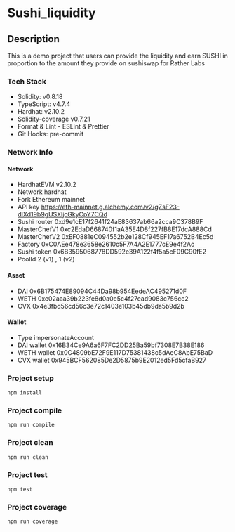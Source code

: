 # Sushi_liquidity

## Description
This is a demo project that users can provide the liquidity and earn SUSHI in proportion to the amount they provide on sushiswap for Rather Labs
### Tech Stack

  - Solidity:         v0.8.18
  - TypeScript:       v4.7.4
  - Hardhat:          v2.10.2
  - Solidity-coverage v0.7.21
  - Format & Lint - ESLint & Prettier
  - Git Hooks: pre-commit
  
### Network Info
 #### Network
  - HardhatEVM    v2.10.2
  - Network       hardhat
  - Fork          Ethereum mainnet
  - API key       https://eth-mainnet.g.alchemy.com/v2/gZsF23-dlXd19b9gUSXljcGkyCpY7CQd
  - Sushi router  0xd9e1cE17f2641f24aE83637ab66a2cca9C378B9F
  - MasterChefV1  0xc2EdaD668740f1aA35E4D8f227fB8E17dcA888Cd
  - MasterChefV2  0xEF0881eC094552b2e128Cf945EF17a6752B4Ec5d
  - Factory       0xC0AEe478e3658e2610c5F7A4A2E1777cE9e4f2Ac
  - Sushi token   0x6B3595068778DD592e39A122f4f5a5cF09C90fE2
  - PoolId        2 (v1) , 1 (v2)
 #### Asset
  - DAI           0x6B175474E89094C44Da98b954EedeAC495271d0F
  - WETH          0xc02aaa39b223fe8d0a0e5c4f27ead9083c756cc2
  - CVX           0x4e3fbd56cd56c3e72c1403e103b45db9da5b9d2b
 #### Wallet
  - Type          impersonateAccount
  - DAI wallet    0x16B34Ce9A6a6F7FC2DD25Ba59bf7308E7B38E186
  - WETH wallet   0x0C4809bE72F9E117D75381438c5dAeC8AbE75BaD
  - CVX wallet    0x945BCF562085De2D5875b9E2012ed5Fd5cfaB927

### Project setup
```
npm install
```

### Project compile
```
npm run compile
```

### Project clean
```
npm run clean
```

### Project test
```
npm test
```
  
### Project coverage
```
npm run coverage
```
  
